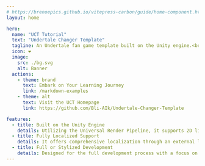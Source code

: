 ```yaml
---
# https://brenoepics.github.io/vitepress-carbon/guide/home-component.html
layout: home

hero:
  name: "UCT Tutorial"
  text: "Undertale Changer Template"
  tagline: An Undertale fan game template built on the Unity engine.<br>
  icon: ❤️
  image:
    src: ./bg.svg
    alt: Banner
  actions:
    - theme: brand
      text: Embark on Your Learning Journey
      link: /markdown-examples
    - theme: alt
      text: Visit the UCT Homepage
      link: https://github.com/Bli-AIk/Undertale-Changer-Template

features:
  - title: Built on the Unity Engine
    details: Utilizing the Universal Render Pipeline, it supports 2D lighting, 3D models, and Live2D.
  - title: Fully Localized Support
    details: It offers comprehensive localization through an external language pack system.
  - title: Full or Stylized Development
    details: Designed for the full development process with a focus on stylized creation, and it is completely open source under the GPLv3 license.
---
```

